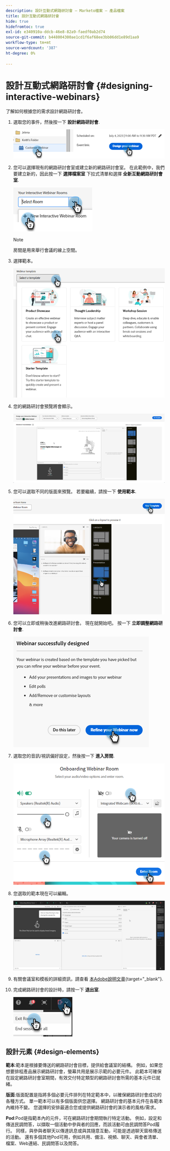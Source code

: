 ```yaml
---
description: 設計互動式網路研討會 — Marketo檔案 — 產品檔案
title: 設計互動式網路研討會
hide: true
hidefromtoc: true
exl-id: e340910a-ddcb-46e8-82a9-faedf0ab2d74
source-git-commit: b448004300ae1cd1f6af68ee3bb06dd1e89d1aa9
workflow-type: tm+mt
source-wordcount: '387'
ht-degree: 0%

---
```


# 設計互動式網路研討會 {#designing-interactive-webinars}

了解如何根據您的需求設計網路研討會。

1. 選取您的事件，然後按一下 **設計網路研討會**.

   ![](assets/designing-interactive-webinars-1.png)

1. 您可以選擇現有的網路研討會室或建立新的網路研討會室。 在此範例中，我們要建立新的，因此按一下 **選擇檔案室** 下拉式清單和選擇 **全新互動網路研討會室**.

   ![](assets/designing-interactive-webinars-2.png)

   >[!NOTE]
   >
   >房間是用來舉行會議的線上空間。

1. 選擇範本。

   ![](assets/designing-interactive-webinars-3.png)

1. 您的網路研討會預覽將會顯示。

   ![](assets/designing-interactive-webinars-4.png)

1. 您可以選取不同的版面來預覽。 若要繼續，請按一下 **使用範本**.

   ![](assets/designing-interactive-webinars-5.png)

1. 您可以立即或稍後改進網路研討會。 現在就開始吧。 按一下 **立即調整網路研討會**.

   ![](assets/designing-interactive-webinars-6.png)

1. 選取您的音訊/視訊偏好設定，然後按一下 **進入房間**.

   ![](assets/designing-interactive-webinars-7.png)

1. 您選取的範本現在可以編輯。

   ![](assets/designing-interactive-webinars-8.png)

1. 有關會議室和模板的詳細資訊，請查看 [本Adobe說明文章](https://helpx.adobe.com/in/adobe-connect/using/creating-arranging-meetings.html#creating_and_arranging_meetings){target="_blank"}.

1. 完成網路研討會的設計時，請按一下 **退出室**.

   ![](assets/designing-interactive-webinars-9.png)

## 設計元素 {#design-elements}

**範本**:範本是根據要傳送的網路研討會目標，提供給會議室的結構。 例如，如果您想要排程產品展示網路研討會，螢幕共用是展示示範的必要元件。 此範本可確保在設定網路研討會室期間，有效交付特定類型的網路研討會所需的基本元件已就緒。

**版面**:版面配置是指將多個必要元件排列在特定範本中，以確保網路研討會成功的各種方式。 單一範本可以有多個版面供您選擇。 網路研討會的基本元件在各範本內維持不變。 您選擇的安排最適合您或提供網路研討會的演示者的風格/需求。

**Pod**:Pod是指範本內的元件，可在網路研討會期間執行特定活動。 例如，設定和傳送民調問答，以擷取一個活動中參與者的回應，而該活動可由民調問答Pod履行。 同樣，與參與者聊天以傳達訊息或與其隨意互動，可能是透過聊天窗格傳送的活動。 還有多個其他Pod可用，例如共用、備注、視頻、聊天、與會者清單、檔案、Web連結、民調問答以及問答。
